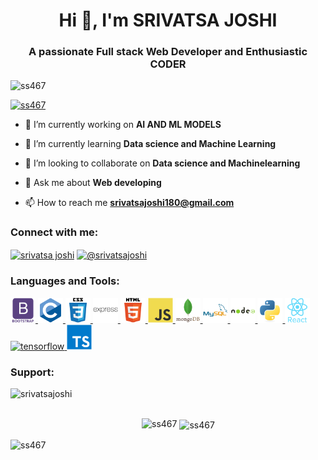 <h1 align="center">Hi 👋, I'm SRIVATSA JOSHI</h1>
<h3 align="center">A passionate Full stack Web Developer and Enthusiastic CODER</h3>

<p align="left"> <img src="https://komarev.com/ghpvc/?username=ss467&label=Profile%20views&color=0e75b6&style=flat" alt="ss467" /> </p>

<p align="left"> <a href="https://github.com/ryo-ma/github-profile-trophy"><img src="https://github-profile-trophy.vercel.app/?username=ss467" alt="ss467" /></a> </p>

- 🔭 I’m currently working on **AI AND ML MODELS**

- 🌱 I’m currently learning **Data science and Machine Learning**

- 👯 I’m looking to collaborate on **Data science and Machinelearning**

- 💬 Ask me about **Web developing**

- 📫 How to reach me **srivatsajoshi180@gmail.com**

<h3 align="left">Connect with me:</h3>
<p align="left">
<a href="https://linkedin.com/in/srivatsa joshi" target="blank"><img align="center" src="https://raw.githubusercontent.com/rahuldkjain/github-profile-readme-generator/neutral-icons/src/images/icons/Social/linked-in-alt.svg" alt="srivatsa joshi" height="30" width="40" /></a>
<a href="https://medium.com/@srivatsajoshi" target="blank"><img align="center" src="https://raw.githubusercontent.com/rahuldkjain/github-profile-readme-generator/neutral-icons/src/images/icons/Social/medium.svg" alt="@srivatsajoshi" height="30" width="40" /></a>
</p>

<h3 align="left">Languages and Tools:</h3>
<p align="left"> <a href="https://getbootstrap.com" target="_blank"> <img src="https://raw.githubusercontent.com/devicons/devicon/master/icons/bootstrap/bootstrap-plain-wordmark.svg" alt="bootstrap" width="40" height="40"/> </a> <a href="https://www.cprogramming.com/" target="_blank"> <img src="https://raw.githubusercontent.com/devicons/devicon/master/icons/c/c-original.svg" alt="c" width="40" height="40"/> </a> <a href="https://www.w3schools.com/css/" target="_blank"> <img src="https://raw.githubusercontent.com/devicons/devicon/master/icons/css3/css3-original-wordmark.svg" alt="css3" width="40" height="40"/> </a> <a href="https://expressjs.com" target="_blank"> <img src="https://raw.githubusercontent.com/devicons/devicon/master/icons/express/express-original-wordmark.svg" alt="express" width="40" height="40"/> </a> <a href="https://www.w3.org/html/" target="_blank"> <img src="https://raw.githubusercontent.com/devicons/devicon/master/icons/html5/html5-original-wordmark.svg" alt="html5" width="40" height="40"/> </a> <a href="https://developer.mozilla.org/en-US/docs/Web/JavaScript" target="_blank"> <img src="https://raw.githubusercontent.com/devicons/devicon/master/icons/javascript/javascript-original.svg" alt="javascript" width="40" height="40"/> </a> <a href="https://www.mongodb.com/" target="_blank"> <img src="https://raw.githubusercontent.com/devicons/devicon/master/icons/mongodb/mongodb-original-wordmark.svg" alt="mongodb" width="40" height="40"/> </a> <a href="https://www.mysql.com/" target="_blank"> <img src="https://raw.githubusercontent.com/devicons/devicon/master/icons/mysql/mysql-original-wordmark.svg" alt="mysql" width="40" height="40"/> </a> <a href="https://nodejs.org" target="_blank"> <img src="https://raw.githubusercontent.com/devicons/devicon/master/icons/nodejs/nodejs-original-wordmark.svg" alt="nodejs" width="40" height="40"/> </a> <a href="https://www.python.org" target="_blank"> <img src="https://raw.githubusercontent.com/devicons/devicon/master/icons/python/python-original.svg" alt="python" width="40" height="40"/> </a> <a href="https://reactjs.org/" target="_blank"> <img src="https://raw.githubusercontent.com/devicons/devicon/master/icons/react/react-original-wordmark.svg" alt="react" width="40" height="40"/> </a> <a href="https://www.tensorflow.org" target="_blank"> <img src="https://www.vectorlogo.zone/logos/tensorflow/tensorflow-icon.svg" alt="tensorflow" width="40" height="40"/> </a> <a href="https://www.typescriptlang.org/" target="_blank"> <img src="https://raw.githubusercontent.com/devicons/devicon/master/icons/typescript/typescript-original.svg" alt="typescript" width="40" height="40"/> </a> </p>

<h3 align="left">Support:</h3>
<p><a href="https://www.buymeacoffee.com/srivatsajoshi"> <img align="left" src="https://cdn.buymeacoffee.com/buttons/v2/default-yellow.png" height="50" width="210" alt="srivatsajoshi" /></a></p><br><br>

<p><img align="left" src="https://github-readme-stats.vercel.app/api/top-langs?username=ss467&show_icons=true&locale=en&layout=compact" alt="ss467" /></p>

<p>&nbsp;<img align="center" src="https://github-readme-stats.vercel.app/api?username=ss467&show_icons=true&locale=en" alt="ss467" /></p>

<p><img align="center" src="https://github-readme-streak-stats.herokuapp.com/?user=ss467&" alt="ss467" /></p>
